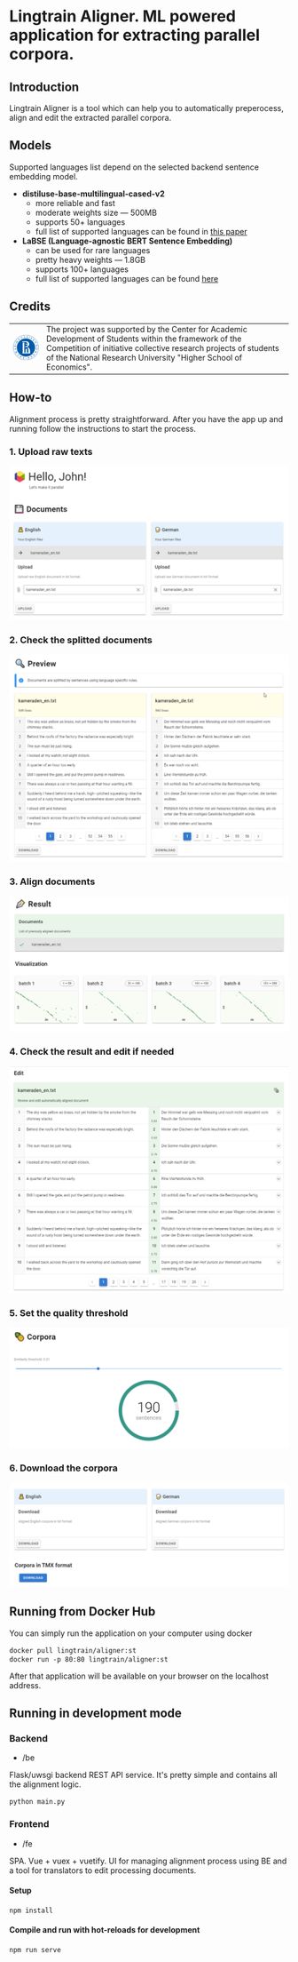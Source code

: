 # Lingtrain Aligner. ML powered application for extracting parallel corpora.

## Introduction

Lingtrain Aligner is a tool which can help you to automatically preperocess, align and edit the extracted parallel corpora.

## Models

Supported languages list depend on the selected backend sentence embedding model.

- **distiluse-base-multilingual-cased-v2**
  - more reliable and fast
  - moderate weights size — 500MB
  - supports 50+ languages
  - full list of supported languages can be found in [this paper](https://arxiv.org/abs/2004.09813)
- **LaBSE (Language-agnostic BERT Sentence Embedding)**
  - can be used for rare languages
  - pretty heavy weights — 1.8GB
  - supports 100+ languages
  - full list of supported languages can be found [here](https://arxiv.org/abs/2007.01852)


## Credits





<table>
<tr><td><img src="/img/hse.jpg" alt="Higher School of Economics logo" width="200"/></td>
<td>The project was supported by the Center for Academic Development of Students within the framework of the Competition of initiative collective research projects of students of the National Research University "Higher School of Economics".</td></tr>
</table>

## How-to

Alignment process is pretty straightforward. After you have the app up and running follow the instructions to start the process.

### 1. Upload raw texts
![Upload](/img/1.png)

### 2. Check the splitted documents
![Splitted](/img/2.png)

### 3. Align documents

![Visualization](/img/3.png)

### 4. Check the result and edit if needed

![Edit](/img/4.png)

### 5. Set the quality threshold

![Threshold](/img/5.png)

### 6. Download the corpora

![Dowload](/img/6.png)

## Running from Docker Hub

You can simply run the application on your computer using docker

```
docker pull lingtrain/aligner:st
docker run -p 80:80 lingtrain/aligner:st
```

After that application will be available on your browser on the localhost address.

## Running in development mode

### Backend

- /be

Flask/uwsgi backend REST API service. It's pretty simple and contains all the alignment logic.

```
python main.py
```

### Frontend

- /fe

SPA. Vue + vuex + vuetify. UI for managing alignment process using BE and a tool for translators to edit processing documents.

#### Setup

```
npm install
```

#### Compile and run with hot-reloads for development

```
npm run serve
```
